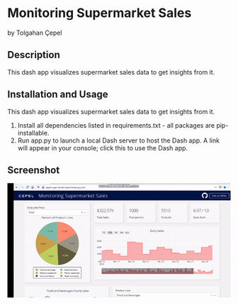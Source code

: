 # Monitoring Supermarket Sales
by Tolgahan Çepel
## Description
This dash app visualizes supermarket sales data to get insights from it.

## Installation and Usage
This dash app visualizes supermarket sales data to get insights from it.
1. Install all dependencies listed in requirements.txt - all packages are pip-installable.
2. Run app.py to launch a local Dash server to host the Dash app. A link will appear in your console; click this to use the Dash app.

## Screenshot
![demo.gif](demo.gif)
